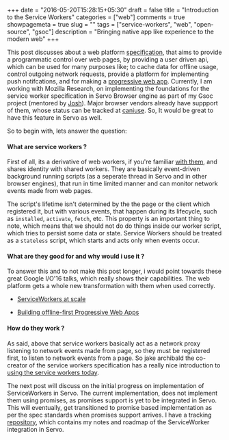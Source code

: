 +++
date = "2016-05-20T15:28:15+05:30"
draft = false
title = "Introduction to the Service Workers"
categories = ["web"]
comments = true
showpagemeta = true
slug = ""
tags = ["service-workers", "web", "open-source", "gsoc"]
description = "Bringing native app like experience to the modern web"
+++

This post discusses about a web platform [specification](https://slightlyoff.github.io/ServiceWorker/spec/service_worker/), that aims to provide a programmatic control over web pages, by providing a user driven api, which can be used for many purposes like; to cache data for offline usage, control outgoing network requests, provide a platform for implementing push notifcations, and for making a [progressive web app](https://developers.google.com/web/progressive-web-apps/). Currently, I am working with Mozilla Research, on implementing the foundations for the service worker specification in Servo Browser engine as part of my Gsoc project (mentored by [Josh](http://github.com/jdm)). Major browser vendors already have suppport of them, whose status can be tracked at [caniuse](http://caniuse.com/#feat=serviceworkers). So, It would be great to have this feature in Servo as well.

So to begin with, lets answer the question:

#### What are service workers ?

First of all, its a derivative of web workers, if you're familiar [with them](https://developer.mozilla.org/en-US/docs/Web/API/Web_Workers_API), and shares identity with shared workers. They are basically event-driven background running scripts (as a seperate thread in Servo and in other browser engines), that run in time limited manner and can monitor network events made from web pages. 

The script's lifetime isn't determined by the the page or the client which registered it, but with various events, that happen during its lifecycle, such as `installed`, `activate`, `fetch`, etc. This property is an important thing to note, which means that we should not do do things inside our worker script, which tries to persist some data or state. Service Workers should be treated as a `stateless` script, which starts and acts only when events occur.

#### What are they good for and why would i use it ?

To answer this and to not make this post longer, i would point towards these great Google I/O'16 talks,
which really shows their capabilities. The web platform gets a whole new transformation with them when used correctly. 

* [ServiceWorkers at scale](https://www.youtube.com/watch?v=fGTUIlEM0m8)

* [Building offline-first Progressive Web Apps](https://www.youtube.com/watch?v=cmGr0RszHc8)


#### How do they work ?

As said, above that service workers basically act as a network proxy listening to network events made from page, so they must be registered first, to listen to network events from a page. So jake archibald the co-creator of the service workers specification has a really nice introduction to [using the service workers today](https://jakearchibald.com/2014/using-serviceworker-today/).


The next post will discuss on the initial progress on implementation of ServiceWorkers in Servo. The current implementation, does not implement them using promises, as promises support is yet to be integrated in Servo. This will eventually, get transitioned to promise based implementation as per the spec standards when promises support arrives. I have a tracking [repository](https://github.com/creativcoder/gsoc16), which contains my notes and roadmap of the ServiceWorker integration in Servo.
